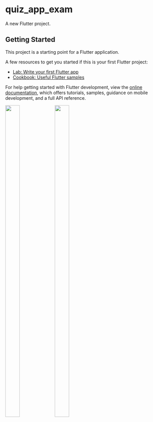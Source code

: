 # quiz_app_exam

A new Flutter project.

## Getting Started

This project is a starting point for a Flutter application.

A few resources to get you started if this is your first Flutter project:

- [Lab: Write your first Flutter app](https://docs.flutter.dev/get-started/codelab)
- [Cookbook: Useful Flutter samples](https://docs.flutter.dev/cookbook)

For help getting started with Flutter development, view the
[online documentation](https://docs.flutter.dev/), which offers tutorials,
samples, guidance on mobile development, and a full API reference.


<p>

<img src="https://github.com/Flutter2616/quiz_app_exam/assets/124335197/0359ba6c-6fdc-4925-9f6c-16938f6dc5d1" height="50%" width="30%">
<img src="https://github.com/Flutter2616/quiz_app_exam/assets/124335197/abe3c021-c168-4e61-b75b-57fd2dd65ab2" height="50%" width="30%">


</p>



